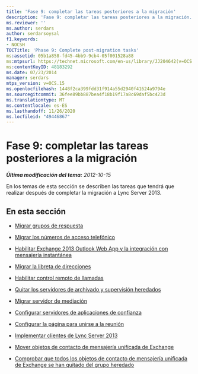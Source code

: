 ```yaml
---
title: 'Fase 9: completar las tareas posteriores a la migración'
description: 'Fase 9: completar las tareas posteriores a la migración.'
ms.reviewer: ''
ms.author: serdars
author: serdarsoysal
f1.keywords:
- NOCSH
TOCTitle: 'Phase 9: Complete post-migration tasks'
ms:assetid: 05b1a858-fd45-4bb9-9cb4-05f001528a88
ms:mtpsurl: https://technet.microsoft.com/en-us/library/JJ204642(v=OCS.15)
ms:contentKeyID: 48183292
ms.date: 07/23/2014
manager: serdars
mtps_version: v=OCS.15
ms.openlocfilehash: 1448f2ca399fdd31f914a55d2940f41624a9794e
ms.sourcegitcommit: 36fee89bb887bea4f18b19f17a8c69daf5bc423d
ms.translationtype: MT
ms.contentlocale: es-ES
ms.lasthandoff: 11/26/2020
ms.locfileid: "49446867"
---
```

# <a name="phase-9-complete-post-migration-tasks"></a>Fase 9: completar las tareas posteriores a la migración

<div data-xmlns="http://www.w3.org/1999/xhtml">

<div class="topic" data-xmlns="http://www.w3.org/1999/xhtml" data-msxsl="urn:schemas-microsoft-com:xslt" data-cs="https://msdn.microsoft.com/">

<div data-asp="https://msdn2.microsoft.com/asp">



</div>

<div id="mainSection">

<div id="mainBody">

<span> </span>

_**Última modificación del tema:** 2012-10-15_

En los temas de esta sección se describen las tareas que tendrá que realizar después de completar la migración a Lync Server 2013.

<div>

## <a name="in-this-section"></a>En esta sección

  - [Migrar grupos de respuesta](migrate-response-groups.md)

  - [Migrar los números de acceso telefónico](migrate-dial-in-access-numbers.md)

  - [Habilitar Exchange 2013 Outlook Web App y la integración con mensajería instantánea](enable-exchange-2013-outlook-web-app-and-im-integration.md)

  - [Migrar la libreta de direcciones](migrate-address-book.md)

  - [Habilitar control remoto de llamadas](enable-remote-call-control.md)

  - [Quitar los servidores de archivado y supervisión heredados](remove-legacy-archiving-and-monitoring-servers.md)

  - [Migrar servidor de mediación](migrate-mediation-server.md)

  - [Configurar servidores de aplicaciones de confianza](configure-trusted-application-servers.md)

  - [Configurar la página para unirse a la reunión](configure-the-meeting-join-page.md)

  - [Implementar clientes de Lync Server 2013](deploy-lync-server-2013-clients.md)

  - [Mover objetos de contacto de mensajería unificada de Exchange](move-exchange-unified-messaging-contact-objects.md)

  - [Comprobar que todos los objetos de contacto de mensajería unificada de Exchange se han quitado del grupo heredado](verify-that-all-exchange-um-contact-objects-are-removed-from-the-legacy-pool.md)

</div>

</div>

<span> </span>

</div>

</div>

</div>

